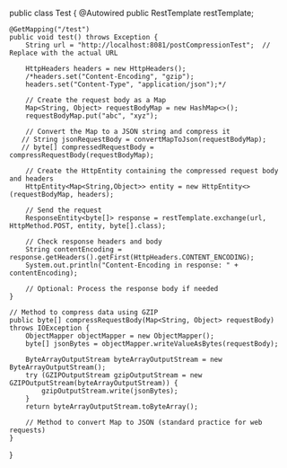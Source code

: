 public class Test {
    @Autowired
    public RestTemplate restTemplate;

    @GetMapping("/test")
    public void test() throws Exception {
        String url = "http://localhost:8081/postCompressionTest";  // Replace with the actual URL

        HttpHeaders headers = new HttpHeaders();
        /*headers.set("Content-Encoding", "gzip");
        headers.set("Content-Type", "application/json");*/

        // Create the request body as a Map
        Map<String, Object> requestBodyMap = new HashMap<>();
        requestBodyMap.put("abc", "xyz");

        // Convert the Map to a JSON string and compress it
       // String jsonRequestBody = convertMapToJson(requestBodyMap);
       // byte[] compressedRequestBody = compressRequestBody(requestBodyMap);

        // Create the HttpEntity containing the compressed request body and headers
        HttpEntity<Map<String,Object>> entity = new HttpEntity<>(requestBodyMap, headers);

        // Send the request
        ResponseEntity<byte[]> response = restTemplate.exchange(url, HttpMethod.POST, entity, byte[].class);

        // Check response headers and body
        String contentEncoding = response.getHeaders().getFirst(HttpHeaders.CONTENT_ENCODING);
        System.out.println("Content-Encoding in response: " + contentEncoding);

        // Optional: Process the response body if needed
    }

    // Method to compress data using GZIP
    public byte[] compressRequestBody(Map<String, Object> requestBody) throws IOException {
        ObjectMapper objectMapper = new ObjectMapper();
        byte[] jsonBytes = objectMapper.writeValueAsBytes(requestBody);

        ByteArrayOutputStream byteArrayOutputStream = new ByteArrayOutputStream();
        try (GZIPOutputStream gzipOutputStream = new GZIPOutputStream(byteArrayOutputStream)) {
            gzipOutputStream.write(jsonBytes);
        }
        return byteArrayOutputStream.toByteArray();

        // Method to convert Map to JSON (standard practice for web requests)
    }
}
